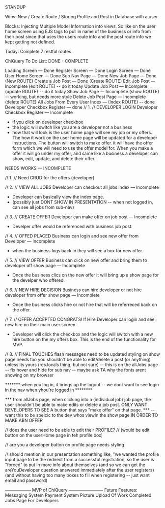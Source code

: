 STANDUP

Wins:
New / Create Route / Storing Profile and Post in Database with a user

Blocks:
Injecting Multiple Model Information into views. So like on the user home screen using EJS tags to pull in name of the business or info from their post since that uses the users route info and the post route info we kept getting not defined.

Today:
Complete 7 restful routes

ChiQuery To Do List:
DONE - COMPLETE

Loading Screen — Done
Register Screen — Done
Login Screen — Done
User Home Screen — Done
Sub Nav Page — Done
New Job Page — Done (New ROUTE)
Create a Job Post — Done (Create ROUTE)
Edit Job Post — Incomplete (edit ROUTE) -- do it today
Update Job Post — Incomplete (update ROUTE) -- do it today
Show Job Page — Incomplete (show ROUTE)  -- working, but needs more style
Delete Job Post Page — Incomplete (delete ROUTE)
All Jobs From Every User Index — (Index ROUTE) -- done
Developer Checkbox Register — done
// 1. // DEVELOPER LOGIN
Developer Checkbox Register — Incomplete
- if you click on developer checkbox
- the logic will switch like you are a developer not a business
- how that will look is the user home page will see my job or my offers. The how it work on the user home page will be updated for a developer instructions. The button will switch to make offer. it will have the offer form which we will need to use the offer model for. When you make a offer it will go under my offer, and same like a business a developer can show, edit, update, and delete their offer.

NEEDS WORKS — INCOMPLETE

// 1. // Need CRUD for the offers (developer)


// 2. // VIEW ALL JOBS
Developer can checkout all jobs index
— Incomplete
- Developer can basically view the index page.
- (possibly just DONT SHOW IN PRESENTATION -- when not logged in, can see all jobs from sub-nav)


// 3. // CREATE OFFER
Developer can make offer on job post — Incomplete
- Develper offer would be referenced with business job post.


// 4. // OFFED PLACED
Business can login and see new offer from Developer — Incomplete
- when the business logs back in they will see a box for new offer.


// 5. // VIEW OFFER
Business can click on new offer and bring them to developer off show page — Incomplete
- Once the business clics on the new offer it will bring up a show page for the develper who offered.


// 6. // NEW HIRE DECISION
Business can hire developer or not hire developer from offer show page — Incomplete
- Once the business clicks hire or not hire that will be referreced back on the offer.


// 7. // OFFER ACCEPTED CONGRATS!
If Hire Developer can login and see new hire on their main user screen.
- Developer will click the checkbox and the logic will switch with a new hire button on the my offers box. This is the end of the functionality for MVP.

// 8. // FINAL TOUCHES
flash messages need to be updated
styling on show page needs too
you shouldn't be able to edit/delete a post (or anything) unless its yours (res.locals thing, but not sure) -- this is on the allJobs page
-- fix hover and hide for sub nav
-- maybe ask TA why the fonts arent showing on my browser

*******  when you log in, it brings up the logout -- we dont want to see login in the nav when yhou're logged in ********

*** from allJobs page, when clicking into a (individual job) job page, the user shouldn't be able to make edits or delete a job post.  ONLY WANT DEVELOPERS TO SEE A button that says "make offer" on that page. ***
-- want this to be speicic to the dev whos viewin the show page IN ORDER TO MAKE ABN OFFER



// does the user need to be able to edit their PROFILE? // (would be edit button on the userHome page in teh profile box)

// are you a developer button on profile page needs styling

// should mention in our presentation something like, "we wanted the profile input page to be the redirect from a successful registration, so the user is "forced" to put in more info about themselves (and so we can get the areYouDeveloper question answered immediately after the user registers) (and without having too many boxes to fill when registering -- just want email and password)




——————  MVP of ChiQuery ————————
Future Features:
Messaging System
Payment System
Picture Upload Of Work
Completed Jobs Page For Developers

